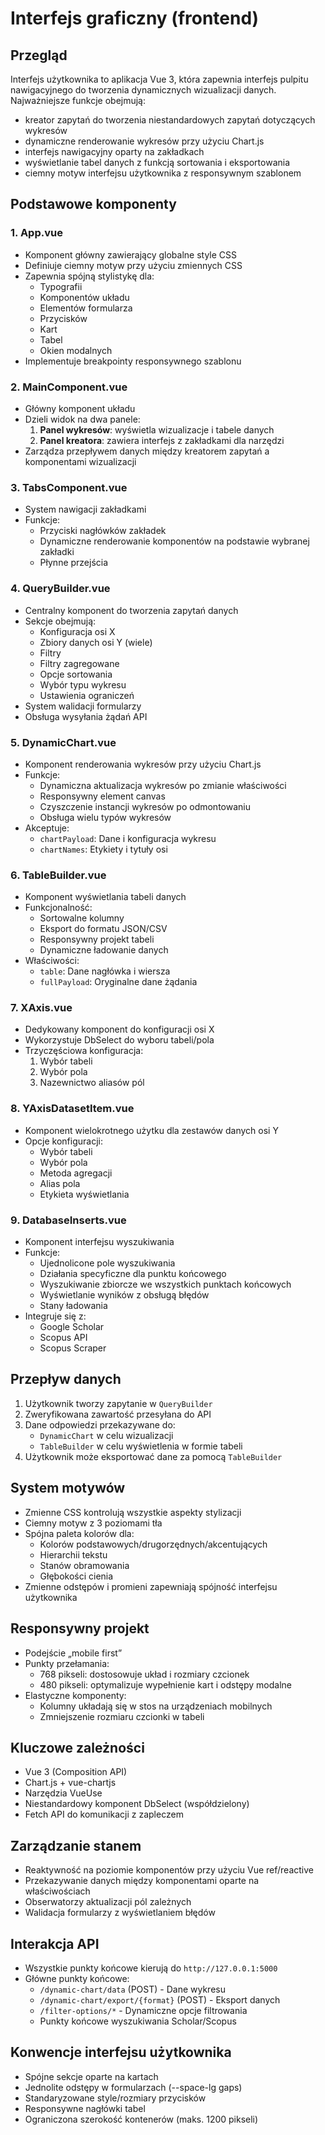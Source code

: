 # Interfejs graficzny (frontend)

## Przegląd
Interfejs użytkownika to aplikacja Vue 3, która zapewnia interfejs pulpitu nawigacyjnego do tworzenia dynamicznych
wizualizacji danych. Najważniejsze funkcje obejmują:
- kreator zapytań do tworzenia niestandardowych zapytań dotyczących wykresów
- dynamiczne renderowanie wykresów przy użyciu Chart.js
- interfejs nawigacyjny oparty na zakładkach
- wyświetlanie tabel danych z funkcją sortowania i eksportowania
- ciemny motyw interfejsu użytkownika z responsywnym szablonem

## Podstawowe komponenty

### 1. App.vue
- Komponent główny zawierający globalne style CSS
- Definiuje ciemny motyw przy użyciu zmiennych CSS
- Zapewnia spójną stylistykę dla:
  - Typografii
  - Komponentów układu
  - Elementów formularza
  - Przycisków
  - Kart
  - Tabel
  - Okien modalnych
- Implementuje breakpointy responsywnego szablonu

### 2. MainComponent.vue
- Główny komponent układu
- Dzieli widok na dwa panele:
  1. **Panel wykresów**: wyświetla wizualizacje i tabele danych
  2. **Panel kreatora**: zawiera interfejs z zakładkami dla narzędzi
- Zarządza przepływem danych między kreatorem zapytań a komponentami wizualizacji

### 3. TabsComponent.vue
- System nawigacji zakładkami
- Funkcje:
  - Przyciski nagłówków zakładek
  - Dynamiczne renderowanie komponentów na podstawie wybranej zakładki
  - Płynne przejścia

### 4. QueryBuilder.vue
- Centralny komponent do tworzenia zapytań danych
- Sekcje obejmują:
  - Konfiguracja osi X
  - Zbiory danych osi Y (wiele)
  - Filtry
  - Filtry zagregowane
  - Opcje sortowania
  - Wybór typu wykresu
  - Ustawienia ograniczeń
- System walidacji formularzy
- Obsługa wysyłania żądań API

### 5. DynamicChart.vue
- Komponent renderowania wykresów przy użyciu Chart.js
- Funkcje:
  - Dynamiczna aktualizacja wykresów po zmianie właściwości
  - Responsywny element canvas
  - Czyszczenie instancji wykresów po odmontowaniu
  - Obsługa wielu typów wykresów
- Akceptuje:
  - `chartPayload`: Dane i konfiguracja wykresu
  - `chartNames`: Etykiety i tytuły osi

### 6. TableBuilder.vue
- Komponent wyświetlania tabeli danych
- Funkcjonalność:
  - Sortowalne kolumny
  - Eksport do formatu JSON/CSV
  - Responsywny projekt tabeli
  - Dynamiczne ładowanie danych
- Właściwości:
  - `table`: Dane nagłówka i wiersza
  - `fullPayload`: Oryginalne dane żądania

### 7. XAxis.vue
- Dedykowany komponent do konfiguracji osi X
- Wykorzystuje DbSelect do wyboru tabeli/pola
- Trzyczęściowa konfiguracja:
  1. Wybór tabeli
  2. Wybór pola
  3. Nazewnictwo aliasów pól

### 8. YAxisDatasetItem.vue
- Komponent wielokrotnego użytku dla zestawów danych osi Y
- Opcje konfiguracji:
  - Wybór tabeli
  - Wybór pola
  - Metoda agregacji
  - Alias pola
  - Etykieta wyświetlania

### 9. DatabaseInserts.vue
- Komponent interfejsu wyszukiwania
- Funkcje:
  - Ujednolicone pole wyszukiwania
  - Działania specyficzne dla punktu końcowego
  - Wyszukiwanie zbiorcze we wszystkich punktach końcowych
  - Wyświetlanie wyników z obsługą błędów
  - Stany ładowania
- Integruje się z:
  - Google Scholar
  - Scopus API
  - Scopus Scraper

## Przepływ danych
1. Użytkownik tworzy zapytanie w `QueryBuilder`
2. Zweryfikowana zawartość przesyłana do API
3. Dane odpowiedzi przekazywane do:
   - `DynamicChart` w celu wizualizacji
   - `TableBuilder` w celu wyświetlenia w formie tabeli
4. Użytkownik może eksportować dane za pomocą `TableBuilder`

## System motywów
- Zmienne CSS kontrolują wszystkie aspekty stylizacji
- Ciemny motyw z 3 poziomami tła
- Spójna paleta kolorów dla:
  - Kolorów podstawowych/drugorzędnych/akcentujących
  - Hierarchii tekstu
  - Stanów obramowania
  - Głębokości cienia
- Zmienne odstępów i promieni zapewniają spójność interfejsu użytkownika

## Responsywny projekt
- Podejście „mobile first”
- Punkty przełamania:
  - 768 pikseli: dostosowuje układ i rozmiary czcionek
  - 480 pikseli: optymalizuje wypełnienie kart i odstępy modalne
- Elastyczne komponenty:
  - Kolumny układają się w stos na urządzeniach mobilnych
  - Zmniejszenie rozmiaru czcionki w tabeli

## Kluczowe zależności
- Vue 3 (Composition API)
- Chart.js + vue-chartjs
- Narzędzia VueUse
- Niestandardowy komponent DbSelect (współdzielony)
- Fetch API do komunikacji z zapleczem

## Zarządzanie stanem
- Reaktywność na poziomie komponentów przy użyciu Vue ref/reactive
- Przekazywanie danych między komponentami oparte na właściwościach
- Obserwatorzy aktualizacji pól zależnych
- Walidacja formularzy z wyświetlaniem błędów

## Interakcja API
- Wszystkie punkty końcowe kierują do `http://127.0.0.1:5000`
- Główne punkty końcowe:
  - `/dynamic-chart/data` (POST) - Dane wykresu
  - `/dynamic-chart/export/{format}` (POST) - Eksport danych
  - `/filter-options/*` - Dynamiczne opcje filtrowania
  - Punkty końcowe wyszukiwania Scholar/Scopus

## Konwencje interfejsu użytkownika
- Spójne sekcje oparte na kartach
- Jednolite odstępy w formularzach (--space-lg gaps)
- Standaryzowane style/rozmiary przycisków
- Responsywne nagłówki tabel
- Ograniczona szerokość kontenerów (maks. 1200 pikseli)
